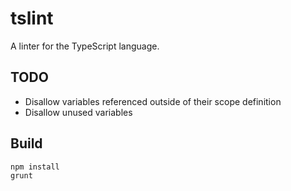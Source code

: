 tslint
======

A linter for the TypeScript language.

TODO
----
* Disallow variables referenced outside of their scope definition
* Disallow unused variables

Build
-----

    npm install
    grunt
